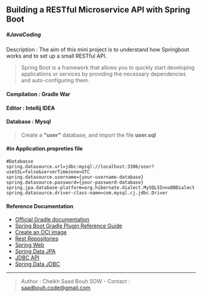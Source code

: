 ## Building a RESTful Microservice API with Spring Boot 
##### #JavaCoding
Description : 
The aim of this mini project is to understand how Springboot works and to set up a small RESTful API.
>Spring Boot is a framework that allows you to quickly start developing applications or services by providing the necessary dependencies and auto-configuring them.
#### Compilation : Gradle War
#### Editor : Intellij IDEA
#### Database : Mysql  
> Create a **"user"** database, and import the file **user.sql**
#### #in Application.propreties file 
```
#Databasse
spring.datasource.url=jdbc:mysql://localhost:3306/user?useSSL=false&serverTimezone=UTC
spring.datasource.username={your-username-database}
spring.datasource.password={your-password-database}
spring.jpa.database-platform=org.hibernate.dialect.MySQL5InnoDBDialect
spring.datasource.driver-class-name=com.mysql.cj.jdbc.Driver
```

#### Reference Documentation  
* [Official Gradle documentation](https://docs.gradle.org)  
* [Spring Boot Gradle Plugin Reference Guide](https://docs.spring.io/spring-boot/docs/2.4.0/gradle-plugin/reference/html/)  
* [Create an OCI image](https://docs.spring.io/spring-boot/docs/2.4.0/gradle-plugin/reference/html/#build-image)  
* [Rest Repositories](https://docs.spring.io/spring-boot/docs/2.4.0/reference/htmlsingle/#howto-use-exposing-spring-data-repositories-rest-endpoint)  
* [Spring Web](https://docs.spring.io/spring-boot/docs/2.4.0/reference/htmlsingle/#boot-features-developing-web-applications)  
* [Spring Data JPA](https://docs.spring.io/spring-boot/docs/2.4.0/reference/htmlsingle/#boot-features-jpa-and-spring-data)  
* [JDBC API](https://docs.spring.io/spring-boot/docs/2.4.0/reference/htmlsingle/#boot-features-sql)  
* [Spring Data JDBC](https://docs.spring.io/spring-data/jdbc/docs/current/reference/html/)

---

>Author : Cheikh Saad Bouh SOW -
>Contact : saadbouh.code@gmail.com

